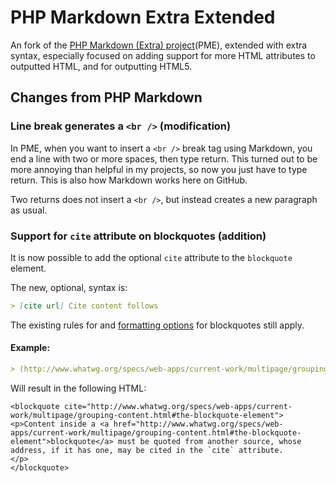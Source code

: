 # PHP Markdown Extra Extended #

An fork of the [PHP Markdown (Extra) project](http://michelf.com/projects/php-markdown/)(PME), extended with extra syntax, especially focused on adding support for more HTML attributes to outputted HTML, and for outputting HTML5.


## Changes from PHP Markdown ##

### Line break generates a `<br />` (modification) ###
In PME, when you want to insert a `<br />` break tag using Markdown, you end a line with two or more spaces, then type return. This turned out to be more annoying than helpful in my projects, so now you just have to type return. This is also how Markdown works here on GitHub.

Two returns does not insert a `<br />`, but instead creates a new paragraph as usual.

### Support for `cite` attribute on blockquotes (addition) ###
It is now possible to add the optional `cite` attribute to the `blockquote` element.

The new, optional, syntax is:

```markdown
> [cite url] Cite content follows
```

The existing rules for and [formatting options](http://daringfireball.net/projects/markdown/syntax#blockquote) for blockquotes still apply.

#### Example:

```markdown
> (http://www.whatwg.org/specs/web-apps/current-work/multipage/grouping-content.html#the-blockquote-element) Content inside a [blockquote](http://www.whatwg.org/specs/web-apps/current-work/multipage/grouping-content.html#the-blockquote-element) must be quoted from another source, whose address, if it has one, may be cited in the `cite` attribute.
```

Will result in the following HTML:

```
<blockquote cite="http://www.whatwg.org/specs/web-apps/current-work/multipage/grouping-content.html#the-blockquote-element">
<p>Content inside a <a href="http://www.whatwg.org/specs/web-apps/current-work/multipage/grouping-content.html#the-blockquote-element">blockquote</a> must be quoted from another source, whose address, if it has one, may be cited in the `cite` attribute.
</p>
</blockquote>